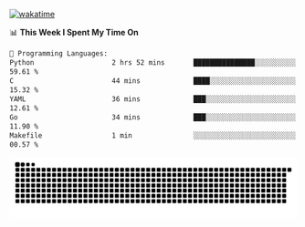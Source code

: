 [![wakatime](https://wakatime.com/badge/user/384f91c6-4eee-411f-8f3b-1b691f58a544.svg)](https://wakatime.com/@384f91c6-4eee-411f-8f3b-1b691f58a544)

<!--START_SECTION:waka-->
📊 **This Week I Spent My Time On** 

```text
💬 Programming Languages: 
Python                   2 hrs 52 mins       ███████████████░░░░░░░░░░   59.61 % 
C                        44 mins             ████░░░░░░░░░░░░░░░░░░░░░   15.32 % 
YAML                     36 mins             ███░░░░░░░░░░░░░░░░░░░░░░   12.61 % 
Go                       34 mins             ███░░░░░░░░░░░░░░░░░░░░░░   11.90 % 
Makefile                 1 min               ░░░░░░░░░░░░░░░░░░░░░░░░░   00.57 % 
```


<!--END_SECTION:waka-->

<picture>
  <source media="(prefers-color-scheme: dark)" srcset="https://raw.githubusercontent.com/fuwx295/fuwx295/output/github-contribution-grid-snake-dark.svg">
  <source media="(prefers-color-scheme: light)" srcset="https://raw.githubusercontent.com/fuwx295/fuwx295/output/github-contribution-grid-snake.svg">
  <img alt="github contribution grid snake animation" src="https://raw.githubusercontent.com/fuwx295/fuwx295/output/github-contribution-grid-snake.svg">
</picture>
